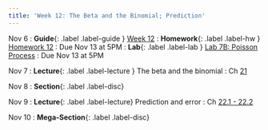 ```yaml
---
title: 'Week 12: The Beta and the Binomial; Prediction'
---
```


Nov 6
: **Guide**{: .label .label-guide } [Week 12](/assets/guides/week12.pdf)
: **Homework**{: .label .label-hw } [Homework 12](http://prob140.datahub.berkeley.edu/hub/user-redirect/git-pull?repo=https://github.com/prob140/materials-fa23&branch=main&subPath=hw/Homework_12.ipynb)
    : Due Nov 13 at 5PM
: **Lab**{: .label .label-lab } [Lab 7B: Poisson Process](http://prob140.datahub.berkeley.edu/hub/user-redirect/git-pull?repo=https://github.com/prob140/materials-fa23&branch=main&subPath=lab/Lab_07.ipynb)
    : Due Nov 13 at 5PM

Nov 7
: **Lecture**{: .label .label-lecture } The beta and the binomial
    : Ch [21](http://prob140.org/textbook/content/Chapter_21/00_The_Beta_and_the_Binomial.html)

Nov 8
: **Section**{: .label .label-disc}

Nov 9
: **Lecture**{: .label .label-lecture} Prediction and error
    : Ch [22.1 - 22.2](http://prob140.org/textbook/content/Chapter_22/00_Prediction.html)

Nov 10
: **Mega-Section**{: .label .label-disc}